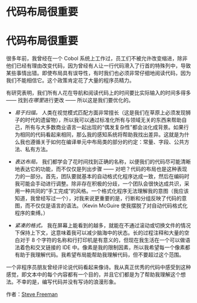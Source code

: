# 代码布局很重要

# 代码布局很重要

很多年前，我曾经在一个 Cobol 系统上工作过，员工们不被允许改变缩进，除非他们已经有理由改变代码，因为曾经有人让一行代码滑入了行首的特殊列中，导致某些事情出错。即使布局具有误导性，有时我们也必须非常仔细地阅读代码，因为我们不能相信它。这个政策肯定花了大量的程序员精力。

有研究表明，我们所有人花在导航和阅读代码上的时间要比实际输入的时间多得多 —— 找到*在哪里*进行更改 —— 所以这是我们要优化的。

+   *易于扫描。* 人类在视觉模式匹配方面非常擅长（这是我们在草原上必须发现狮子的时代的遗留物），所以我可以通过标准化所有与领域无关的东西来帮助自己，所有与大多数商业语言一起出现的“偶发复杂性”都会淡化成背景。如果行为相同的代码看起来相同，那么我的感知系统将帮助我找出差异。这就是为什么我也遵循关于如何在编译单元中布局类的部分的约定：常量、字段、公共方法、私有方法。

+   *表达布局。* 我们都学会了花时间找到正确的名称，以便我们的代码尽可能清晰地表达它的功能，而不仅仅是列出步骤 —— 对吧？代码的布局也是这种表现力的一部分。首先，团队要就基本的自动格式化程序达成一致，然后在编码时我可能会手动进行调整。除非存在积极的分歧，一个团队会很快达成共识，采用一种共同的“手工完成”的风格。一个格式化程序无法理解我的意图（我应该知道，我曾经写过一个），对我来说更重要的是，行断和分组反映了代码的意图，而不仅仅是语言的语法。（Kevin McGuire 使我摆脱了对自动代码格式化程序的束缚。）

+   *紧凑的格式。* 我在屏幕上能看到的越多，就能在不通过滚动或切换文件的情况下保持上下文，这意味着我可以减少脑海中的状态。长的过程注释和大量的空白对于 8 个字符的名称和行打印机是有意义的，但现在我生活在一个可以做语法着色和交叉链接的 IDE 中。像素是我的限制因素，所以我希望每一个像素都有助于我理解代码。我希望布局能帮助我理解代码，但不要超过这个范围。

一个非程序员朋友曾经评论说代码看起来像诗。我从真正优秀的代码中感受到这种感觉，即文本中的每个内容都有一个目的，并且它们都是为了帮助我理解这个想法。不幸的是，编写代码并没有写诗的浪漫形象。

作者：[Steve Freeman](http://programmer.97things.oreilly.com/wiki/index.php/Steve_Freeman)
